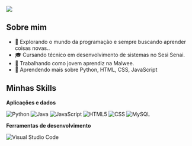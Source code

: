 ![](https://komarev.com/ghpvc/?username=PedroGoulartbranco&color=006bed)

## Sobre mim

- 🤔 Explorando o mundo da programação e sempre buscando aprender coisas novas..
- 🎓 Cursando  técnico em desenvolvimento de sistemas no Sesi Senai.
- 💼 Trabalhando como jovem aprendiz na Malwee.
- 🌱 Aprendendo mais sobre Python, HTML, CSS, JavaScript

## Minhas Skills

**Aplicações e dados**

![Python](https://img.shields.io/badge/-Python-333333?style=flat&logo=python&logoColor=3776AB)
![Java](https://img.shields.io/badge/-Java-333333?style=flat&logo=Java&logoColor=007396)
![JavaScript](https://img.shields.io/badge/-JavaScript-333333?style=flat&logo=javascript)
![HTML5](https://img.shields.io/badge/-HTML5-333333?style=flat&logo=HTML5)
![CSS](https://img.shields.io/badge/-CSS-333333?style=flat&logo=CSS3&logoColor=1572B6)
![MySQL](https://img.shields.io/badge/-MySQL-333333?style=flat&logo=mysql)



**Ferramentas de desenvolvimento**

![Visual Studio Code](https://img.shields.io/badge/-Visual%20Studio%20Code-333333?style=flat&logo=visual-studio-code&logoColor=007ACC)


